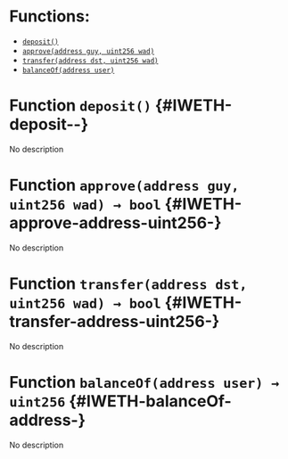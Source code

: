 

# Functions:
- [`deposit()`](#IWETH-deposit--)
- [`approve(address guy, uint256 wad)`](#IWETH-approve-address-uint256-)
- [`transfer(address dst, uint256 wad)`](#IWETH-transfer-address-uint256-)
- [`balanceOf(address user)`](#IWETH-balanceOf-address-)



# Function `deposit()` {#IWETH-deposit--}
No description




# Function `approve(address guy, uint256 wad) → bool` {#IWETH-approve-address-uint256-}
No description




# Function `transfer(address dst, uint256 wad) → bool` {#IWETH-transfer-address-uint256-}
No description




# Function `balanceOf(address user) → uint256` {#IWETH-balanceOf-address-}
No description




